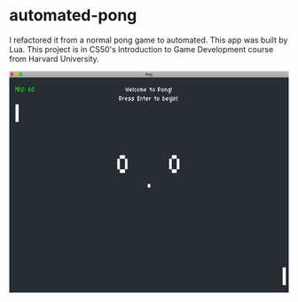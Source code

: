 # automated-pong

I refactored it from a normal pong game to automated. This app was built by Lua. This project is in CS50's Introduction to Game Development course from Harvard University.

<img src="./game.png" width="640" height="400" />
